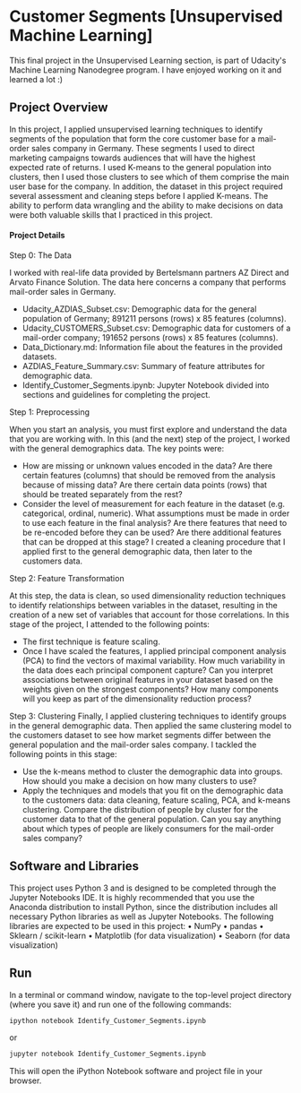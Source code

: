 # Customer Segments [Unsupervised Machine Learning]

This final project in the Unsupervised Learning section, is part of Udacity's Machine Learning Nanodegree program.
I have enjoyed working on it and learned a lot :)

## Project Overview
In this project, I applied unsupervised learning techniques to identify segments of the population that form the core customer base for a mail-order sales company in Germany. These segments I used to direct marketing campaigns towards audiences that will have the highest expected rate of returns.
I used K-means to the general population into clusters, then I used those clusters to see which of them comprise the main user base for the company.
In addition, the dataset in this project required several assessment and cleaning steps before I applied K-means. The ability to perform data wrangling and the ability to make decisions on data were both valuable skills that I practiced in this project.
#### Project Details
Step 0: The Data

I worked with real-life data provided by Bertelsmann partners AZ Direct and Arvato Finance Solution. The data here concerns a company that performs mail-order sales in Germany.
-	Udacity_AZDIAS_Subset.csv: Demographic data for the general population of Germany; 891211 persons (rows) x 85 features (columns).
-	Udacity_CUSTOMERS_Subset.csv: Demographic data for customers of a mail-order company; 191652 persons (rows) x 85 features (columns).
-	Data_Dictionary.md: Information file about the features in the provided datasets.
-	AZDIAS_Feature_Summary.csv: Summary of feature attributes for demographic data.
-	Identify_Customer_Segments.ipynb: Jupyter Notebook divided into sections and guidelines for completing the project. 

Step 1: Preprocessing

When you start an analysis, you must first explore and understand the data that you are working with. In this (and the next) step of the project, I worked with the general demographics data. The key points were:
-	How are missing or unknown values encoded in the data? Are there certain features (columns) that should be removed from the analysis because of missing data? Are there certain data points (rows) that should be treated separately from the rest?
-	Consider the level of measurement for each feature in the dataset (e.g. categorical, ordinal, numeric). What assumptions must be made in order to use each feature in the final analysis? Are there features that need to be re-encoded before they can be used? Are there additional features that can be dropped at this stage?
I created a cleaning procedure that I applied first to the general demographic data, then later to the customers data.

Step 2: Feature Transformation

At this step, the data is clean, so used dimensionality reduction techniques to identify relationships between variables in the dataset, resulting in the creation of a new set of variables that account for those correlations. In this stage of the project, I attended to the following points:
-	The first technique is feature scaling. 
-	Once I have scaled the features, I applied principal component analysis (PCA) to find the vectors of maximal variability. How much variability in the data does each principal component capture? Can you interpret associations between original features in your dataset based on the weights given on the strongest components? How many components will you keep as part of the dimensionality reduction process?

Step 3: Clustering
Finally, I applied clustering techniques to identify groups in the general demographic data. Then applied the same clustering model to the customers dataset to see how market segments differ between the general population and the mail-order sales company. I tackled the following points in this stage:
-	Use the k-means method to cluster the demographic data into groups. How should you make a decision on how many clusters to use?
-	Apply the techniques and models that you fit on the demographic data to the customers data: data cleaning, feature scaling, PCA, and k-means clustering. Compare the distribution of people by cluster for the customer data to that of the general population. Can you say anything about which types of people are likely consumers for the mail-order sales company?


## Software and Libraries
This project uses Python 3 and is designed to be completed through the Jupyter Notebooks IDE. It is highly recommended that you use the Anaconda distribution to install Python, since the distribution includes all necessary Python libraries as well as Jupyter Notebooks. The following libraries are expected to be used in this project:
•	NumPy
•	pandas
•	Sklearn / scikit-learn
•	Matplotlib (for data visualization)
•	Seaborn (for data visualization)


## Run

In a terminal or command window, navigate to the top-level project directory (where you save it) and run one of the following commands:

```bash
ipython notebook Identify_Customer_Segments.ipynb

```  
or
```bash
jupyter notebook Identify_Customer_Segments.ipynb

```

This will open the iPython Notebook software and project file in your browser.

